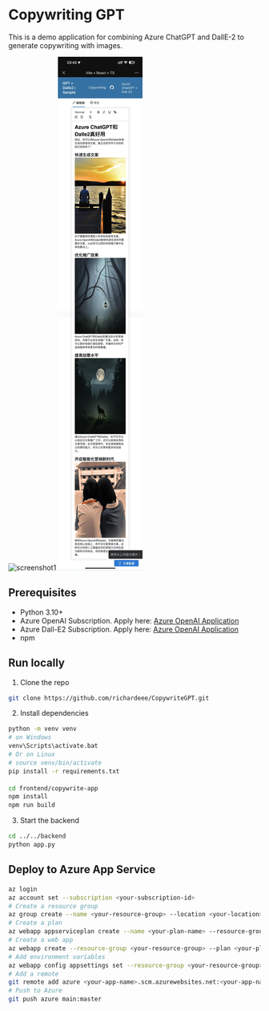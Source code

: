 # Copywriting GPT

This is a demo application for combining Azure ChatGPT and DallE-2 to generate copywriting with images.

![screenshot1](/public/screenshot1.png)
![screenshot2](/public/screenshot2.jpg)

## Prerequisites
* Python 3.10+
* Azure OpenAI Subscription. Apply here: [Azure OpenAI Application](https://aka.ms/oai/access)
* Azure Dall-E2 Subscription. Apply here: [Azure OpenAI Application](https://aka.ms/oai/access)
* npm

## Run locally
1. Clone the repo
```bash
git clone https://github.com/richardeee/CopywriteGPT.git
```
2. Install dependencies
```bash
python -m venv venv
# on Windows
venv\Scripts\activate.bat
# Or on Linux
# source venv/bin/activate
pip install -r requirements.txt

cd frontend/copywrite-app
npm install
npm run build
```
3. Start the backend
```bash
cd ../../backend
python app.py
```
## Deploy to Azure App Service
```bash
az login
az account set --subscription <your-subscription-id>
# Create a resource group
az group create --name <your-resource-group> --location <your-location>
# Create a plan
az webapp appserviceplan create --name <your-plan-name> --resource-group <your-resource-group> --sku B3 --is-linux
# Create a web app
az webapp create --resource-group <your-resource-group> --plan <your-plan-name> --name <your-app-name> --runtime "PYTHON|3.10" --deployment-local-git
# Add environment variables
az webapp config appsettings set --resource-group <your-resource-group> --name <your-app-name> --settings OPENAI_API_KEY=<your-openai-api-key> OPENAI_API_BASE=<your-openai-base> OPENAI_API_VERSION='2023-03-15-preview' AZURE_CHATGPT_DEPLOYMENT='gpt-35-turbo'
# Add a remote
git remote add azure <your-app-name>.scm.azurewebsites.net:<your-app-name>.git
# Push to Azure
git push azure main:master
```
